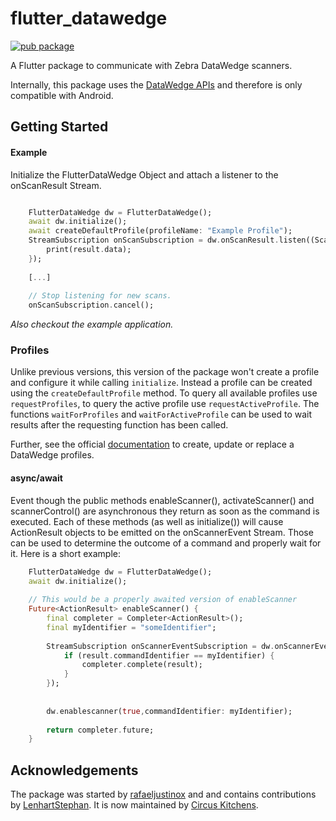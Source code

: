 # flutter_datawedge

[![pub package](https://img.shields.io/pub/v/flutter_datawedge.svg)](https://pub.dev/packages/flutter_datawedge)

A Flutter package to communicate with Zebra DataWedge scanners.

Internally, this package uses the [DataWedge APIs](https://techdocs.zebra.com/datawedge/latest/guide/api/overview/) and therefore is only compatible with Android.

## Getting Started

#### Example

Initialize the FlutterDataWedge Object and attach a listener to the onScanResult Stream.

``` dart

    FlutterDataWedge dw = FlutterDataWedge();
    await dw.initialize();
    await createDefaultProfile(profileName: "Example Profile");
    StreamSubscription onScanSubscription = dw.onScanResult.listen((ScanResult result) {
        print(result.data);
    });
    
    [...]
    
    // Stop listening for new scans.
    onScanSubscription.cancel();
```

*Also checkout the example application.*

### Profiles 
Unlike previous versions, this version of the package won't create a profile and configure it while calling `initialize`.
Instead a profile can be created using the `createDefaultProfile` method.
To query all available profiles use `requestProfiles`, to query the active profile use `requestActiveProfile`.
The functions `waitForProfiles` and `waitForActiveProfile` can be used to wait results after the requesting function has been called.

Further, see the official [documentation](https://techdocs.zebra.com/datawedge/13-0/guide/api/setconfig/) to create, update or replace a DataWedge profiles.

#### async/await

Event though the public methods enableScanner(), activateScanner() and scannerControl() are
asynchronous they return as soon as the command is executed.
Each of these methods (as well as initialize()) will cause ActionResult objects to be emitted on the
onScannerEvent Stream.
Those can be used to determine the outcome of a command and properly wait for it.
Here is a short example:

``` dart
    FlutterDataWedge dw = FlutterDataWedge();
    await dw.initialize();
    
    // This would be a properly awaited version of enableScanner
    Future<ActionResult> enableScanner() {
        final completer = Completer<ActionResult>();
        final myIdentifier = "someIdentifier";
        
        StreamSubscription onScannerEventSubscription = dw.onScannerEvent.listen((ActionResult result) {
            if (result.commandIdentifier == myIdentifier) {
                completer.complete(result);
            }
        });
        
        
        dw.enablescanner(true,commandIdentifier: myIdentifier);
        
        return completer.future;
    }

```

## Acknowledgements

The package was started by [rafaeljustinox](https://github.com/rafaeljustinox) and and contains
contributions by [LenhartStephan](https://github.com/LenhartStephan).
It is now maintained by [Circus Kitchens](https://github.com/circus-kitchens).
